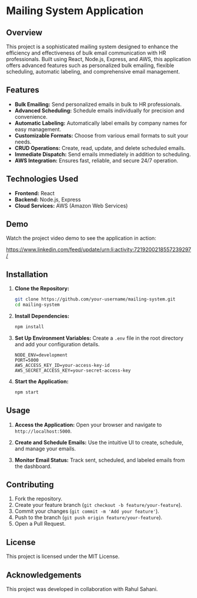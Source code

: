 # Mailing System Application

## Overview

This project is a sophisticated mailing system designed to enhance the efficiency and effectiveness of bulk email communication with HR professionals. Built using React, Node.js, Express, and AWS, this application offers advanced features such as personalized bulk emailing, flexible scheduling, automatic labeling, and comprehensive email management.

## Features

- **Bulk Emailing:** Send personalized emails in bulk to HR professionals.
- **Advanced Scheduling:** Schedule emails individually for precision and convenience.
- **Automatic Labeling:** Automatically label emails by company names for easy management.
- **Customizable Formats:** Choose from various email formats to suit your needs.
- **CRUD Operations:** Create, read, update, and delete scheduled emails.
- **Immediate Dispatch:** Send emails immediately in addition to scheduling.
- **AWS Integration:** Ensures fast, reliable, and secure 24/7 operation.

## Technologies Used

- **Frontend:** React
- **Backend:** Node.js, Express
- **Cloud Services:** AWS (Amazon Web Services)

## Demo
Watch the project video demo to see the application in action:

https://www.linkedin.com/feed/update/urn:li:activity:7219200218557239297/

## Installation

1. **Clone the Repository:**
    ```bash
    git clone https://github.com/your-username/mailing-system.git
    cd mailing-system
    ```

2. **Install Dependencies:**
    ```bash
    npm install
    ```

3. **Set Up Environment Variables:**
    Create a `.env` file in the root directory and add your configuration details.
    ```env
    NODE_ENV=development
    PORT=5000
    AWS_ACCESS_KEY_ID=your-access-key-id
    AWS_SECRET_ACCESS_KEY=your-secret-access-key
    ```

4. **Start the Application:**
    ```bash
    npm start
    ```

## Usage

1. **Access the Application:**
   Open your browser and navigate to `http://localhost:5000`.

2. **Create and Schedule Emails:**
   Use the intuitive UI to create, schedule, and manage your emails.

3. **Monitor Email Status:**
   Track sent, scheduled, and labeled emails from the dashboard.

## Contributing

1. Fork the repository.
2. Create your feature branch (`git checkout -b feature/your-feature`).
3. Commit your changes (`git commit -m 'Add your feature'`).
4. Push to the branch (`git push origin feature/your-feature`).
5. Open a Pull Request.

## License

This project is licensed under the MIT License.

## Acknowledgements

This project was developed in collaboration with Rahul Sahani.
